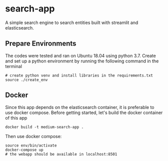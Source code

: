 # search-app
A simple search engine to search entities built with streamlit and elasticsearch. 

## Prepare Environments
The codes were tested and ran on Ubuntu 18.04 using python 3.7. 
Create and set up a python environment by running the following command in the terminal
```
# create python venv and install libraries in the requirements.txt
source ./create_env
```

## Docker
Since this app depends on the elasticsearch container, it is preferable to use docker compose. 
Before getting started, let's build the docker container of this app
```
docker build -t medium-search-app .
```
Then use docker compose:
```
source env/bin/activate
docker-compose up
# the webapp should be available in localhost:8501
```
